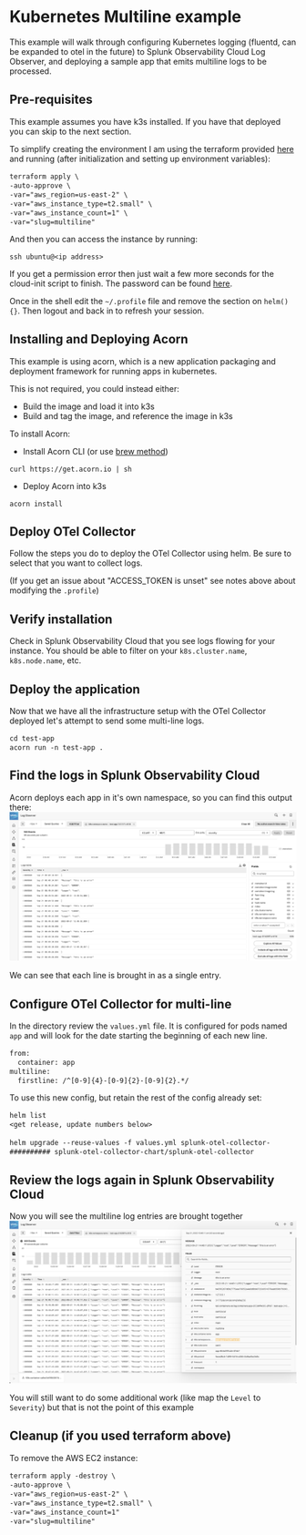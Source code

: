 # Kubernetes Multiline example

This example will walk through configuring Kubernetes logging (fluentd, can be expanded to otel in the future) to Splunk Observability Cloud Log Observer, and deploying a sample app that emits multiline logs to be processed.

## Pre-requisites

This example assumes you have k3s installed. If you have that deployed you can skip to the next section.

To simplify creating the environment I am using the terraform provided [here](https://github.com/signalfx/observability-workshop/tree/master/workshop/aws/ec2) and running (after initialization and setting up environment variables):
```
terraform apply \
-auto-approve \
-var="aws_region=us-east-2" \
-var="aws_instance_type=t2.small" \
-var="aws_instance_count=1" \
-var="slug=multiline"
```

And then you can access the instance by running:
```
ssh ubuntu@<ip address>
```
If you get a permission error then just wait a few more seconds for the cloud-init script to finish. The password can be found [here](https://github.com/signalfx/observability-workshop/blob/master/workshop/cloud-init/k3s.yaml#L3).

Once in the shell edit the `~/.profile` file and remove the section on `helm() {}`. Then logout and back in to refresh your session. 

## Installing and Deploying Acorn

This example is using acorn, which is a new application packaging and deployment framework for running apps in kubernetes.

This is not required, you could instead either:
* Build the image and load it into k3s
* Build and tag the image, and reference the image in k3s

To install Acorn:
* Install Acorn CLI (or use [brew method](https://docs.acorn.io/installation/installing))
```
curl https://get.acorn.io | sh
```
* Deploy Acorn into k3s
```
acorn install
```

## Deploy OTel Collector

Follow the steps you do to deploy the OTel Collector using helm. Be sure to select that you want to collect logs.

(If you get an issue about "ACCESS_TOKEN is unset" see notes above about modifying the `.profile`)

## Verify installation
Check in Splunk Observability Cloud that you see logs flowing for your instance. You should be able to filter on your `k8s.cluster.name`, `k8s.node.name`, etc.

## Deploy the application
Now that we have all the infrastructure setup with the OTel Collector deployed let's attempt to send some multi-line logs.

```
cd test-app
acorn run -n test-app .
```

## Find the logs in Splunk Observability Cloud
Acorn deploys each app in it's own namespace, so you can find this output there:
![Example Before](img/Example_Before.png)

We can see that each line is brought in as a single entry.

## Configure OTel Collector for multi-line
In the directory review the `values.yml` file. It is configured for pods named `app` and will look for the date starting the beginning of each new line.
```
from:
  container: app
multiline:
  firstline: /^[0-9]{4}-[0-9]{2}-[0-9]{2}.*/
```

To use this new config, but retain the rest of the config already set:
```
helm list
<get release, update numbers below>

helm upgrade --reuse-values -f values.yml splunk-otel-collector-########## splunk-otel-collector-chart/splunk-otel-collector
```

## Review the logs again in Splunk Observability Cloud
Now you will see the multiline log entries are brought together
![Example After](img/Example_After.png)

You will still want to do some additional work (like map the `Level` to `Severity`) but that is not the point of this example

## Cleanup (if you used terraform above)

To remove the AWS EC2 instance:
```
terraform apply -destroy \
-auto-approve \
-var="aws_region=us-east-2" \
-var="aws_instance_type=t2.small" \
-var="aws_instance_count=1"
-var="slug=multiline"
```